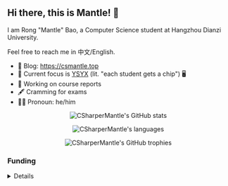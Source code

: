 ## Hi there, this is Mantle! :wave:

I am Rong "Mantle" Bao, a Computer Science student at Hangzhou Dianzi University.

Feel free to reach me in 中文/English.

- :bookmark_tabs: Blog: <https://csmantle.top>
- :telescope: Current focus is [YSYX](https://ysyx.oscc.cc/) (lit. "each student gets a chip") :desktop_computer:
- :seedling: Working on course reports
- :fountain_pen: Cramming for exams
- :raising_hand_man: Pronoun: he/him

<p align="center">
  <img alt="CSharperMantle's GitHub stats" src="https://github-readme-stats.vercel.app/api?username=CSharperMantle&theme=dracula&show_icons=true&count_private=true" />
</p>

<p align="center">
  <img alt="CSharperMantle's languages" src="https://github-readme-stats.vercel.app/api/top-langs?username=CSharperMantle&size_weight=0.5&count_weight=0.5&show_icons=true&theme=dracula" />
</p>

<p align="center">
  <img alt="CSharperMantle's GitHub trophies" src="https://github-profile-trophy.vercel.app/?username=CSharperMantle&theme=onedark" />
</p>

### Funding

<details><summary>Details</summary>
<p>

Thanks for stopping by and considering supporting me!

As you can probably tell, I write software mostly out of interest, and if any of my projects can be useful to you, entertain you or support your life in any way, I will be happy to hear that!

**Update**: Donations are not accepted at this time. Thanks!

</p>
</details>
